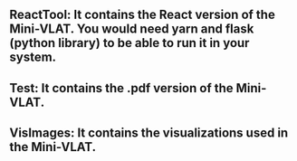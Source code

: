 ## ReactTool: It contains the React version of the Mini-VLAT. You would need yarn and flask (python library) to be able to run it in your system. 

## Test: It contains the .pdf version of the Mini-VLAT.

## VisImages: It contains the visualizations used in the Mini-VLAT. 